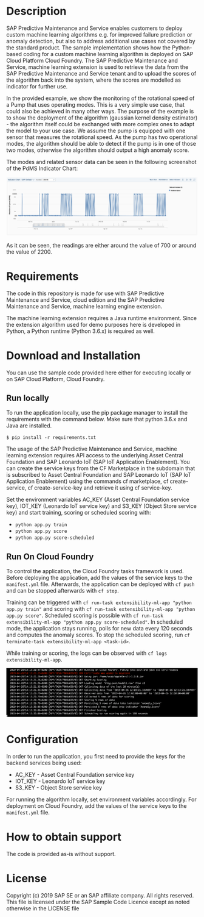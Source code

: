 # Description

SAP Predictive Maintenance and Service enables customers to deploy custom machine learning algorithms e.g. for improved failure prediction or anomaly detection, but also to address additional use cases not covered by the standard product.
The sample implementation shows how the Python-based coding for a custom machine learning algorithm is deployed on SAP Cloud Platform Cloud Foundry. The SAP Predictive Maintenance and Service, machine learning extension is used to retrieve the data from the SAP Predictive Maintenance and Service tenant and to upload the scores of the algorithm back into the system, where the scores are modelled as indicator for further use.

In the provided example, we show the monitoring of the rotational speed of a Pump that uses operating modes. This is a very
simple use case, that could also be achieved in many other ways. The purpose of the example is to show the deployment of the algorithm (gaussian kernel density estimator) - the algorithm itself could be exchanged with more complex ones to adapt the model to your use case. We assume the pump is equipped with one sensor that measures the rotational speed. As the pump has two operational modes, the algorithm should be able to detect if the pump is in one of those two modes, otherwise the algorithm should output a high
anomaly score. 

The modes and related sensor data can be seen in the following screenshot of the PdMS Indicator Chart:

![Indicator Chart](img/indicatorchart.png)

As it can be seen, the readings are either around the value of 700 or around the value of 2200.

# Requirements

The code in this repository is made for use with SAP Predictive Maintenance and Service, cloud edition and the SAP Predictive Maintenance and Service, machine learning engine extension.

The machine learning extension requires a Java runtime environment. Since the extension algorithm used for demo purposes here is developed in Python, a Python runtime (Python 3.6.x) is required as well. 

# Download and Installation

You can use the sample code provided here either for executing locally or on SAP Cloud Platform, Cloud Foundry.

## Run locally

To run the application locally, use the pip package manager to install the requirements with the command below. Make sure that python 3.6.x and Java are installed.

```
$ pip install -r requirements.txt
```
The usage of the SAP Predictive Maintenance and Service, machine learning extension requires API access to the underlying Asset Central Foundation and SAP Leonardo IoT (SAP IoT Application Enablement). You can create the service keys from the CF Marketplace in the subdomain that is subscribed to Asset Central Foundation and SAP Leonardo IoT (SAP IoT Application Enablement) using the commands cf marketplace, cf create-service, cf create-service-key and retrieve it using cf service-key.

Set the environment variables AC_KEY (Asset Central Foundation service key), IOT_KEY (Leonardo IoT service key) and 
S3_KEY (Object Store service key) and start training, scoring or scheduled scoring with:

* `python app.py train` 
* `python app.py score` 
* `python app.py score-scheduled`

## Run On Cloud Foundry

To control the application, the Cloud Foundry tasks framework is used. Before deploying the application, add the values of the
service keys to the `manifest.yml` file.
Afterwards, the application can be deployed with `cf push` and can be stopped afterwards with `cf stop`.

Training can be triggered with `cf run-task extensibility-ml-app "python app.py train"` and scoring with
`cf run-task extensibility-ml-app "python app.py score"`.
Scheduled scoring is possible with 
`cf run-task extensibility-ml-app "python app.py score-scheduled"`. In scheduled mode, the application stays running, polls for
new data every 120 seconds and computes the anomaly scores.
To stop the scheduled scoring, run `cf terminate-task extensibility-ml-app <task-id>`.

While training or scoring, the logs can be observed with `cf logs extensibility-ml-app`.

![CF Logs](img/log-output-scheduled-scoring.png)


# Configuration

In order to run the application, you first need to provide the keys for the backend services being used:
* AC_KEY - Asset Central Foundation service key
* IOT_KEY - Leonardo IoT service key
* S3_KEY - Object Store service key

For running the algorithm locally, set environment variables accordingly. For deployment on Cloud Foundry, add the values of the service keys to the `manifest.yml` file.

# How to obtain support

The code is provided as-is without support.

# License

Copyright (c) 2019 SAP SE or an SAP affiliate company. All rights reserved.
This file is licensed under the SAP Sample Code Licence except as noted otherwise in the LICENSE file
